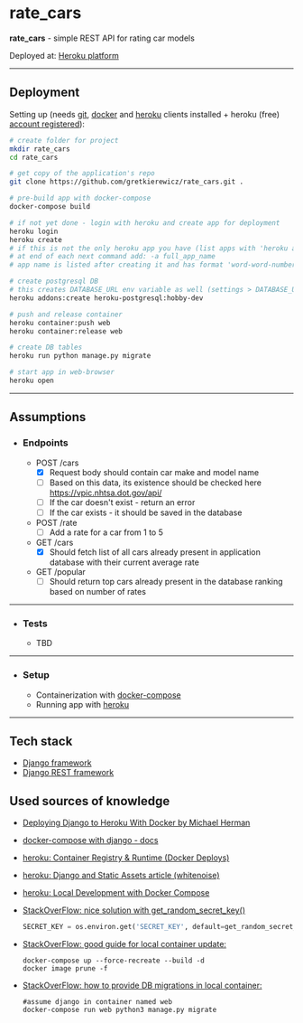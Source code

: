 # rate_cars

**rate_cars** - simple REST API for rating car models

Deployed at: [Heroku platform](https://tranquil-caverns-25726.herokuapp.com/)

---

## Deployment

Setting up (needs 
[git](https://git-scm.com/downloads),
[docker](https://docs.docker.com/compose/install/) and
[heroku](https://devcenter.heroku.com/articles/heroku-cli) clients installed +
heroku (free) [account registered](https://signup.heroku.com)):

```bash
# create folder for project
mkdir rate_cars
cd rate_cars

# get copy of the application's repo
git clone https://github.com/gretkierewicz/rate_cars.git .

# pre-build app with docker-compose
docker-compose build

# if not yet done - login with heroku and create app for deployment
heroku login
heroku create
# if this is not the only heroku app you have (list apps with 'heroku apps' command)
# at end of each next command add: -a full_app_name
# app name is listed after creating it and has format 'word-word-number'

# create postgresql DB
# this creates DATABASE_URL env variable as well (settings > DATABASE_URL)
heroku addons:create heroku-postgresql:hobby-dev

# push and release container
heroku container:push web
heroku container:release web

# create DB tables
heroku run python manage.py migrate

# start app in web-browser
heroku open
```
---

## Assumptions

* ### Endpoints

    * POST /cars
        * [X] Request body should contain car make and model name
        * [ ] Based on this data, its existence should be checked here https://vpic.nhtsa.dot.gov/api/
        * [ ] If the car doesn't exist - return an error
        * [ ] If the car exists - it should be saved in the database

    * POST /rate
        * [ ] Add a rate for a car from 1 to 5
    
    * GET /cars
        * [X] Should fetch list of all cars already present in application database with their current average rate
    
    * GET /popular
        * [ ] Should return top cars already present in the database ranking based on number of rates

---

* ### Tests

    * TBD

---

* ### Setup

    * Containerization with [docker-compose](https://docs.docker.com/compose/)
    * Running app with [heroku](https://heroku.com/)

---

## Tech stack

* [Django framework](https://www.djangoproject.com)
* [Django REST framework](https://www.django-rest-framework.org)

## Used sources of knowledge

* [Deploying Django to Heroku With Docker by Michael Herman](https://testdriven.io/blog/deploying-django-to-heroku-with-docker/)


* [docker-compose with django - docs](https://docs.docker.com/compose/django/)


* [heroku: Container Registry & Runtime (Docker Deploys)](https://devcenter.heroku.com/articles/container-registry-and-runtime)
* [heroku: Django and Static Assets article (whitenoise)](https://devcenter.heroku.com/articles/django-assets)
* [heroku: Local Development with Docker Compose](https://devcenter.heroku.com/articles/local-development-with-docker-compose)


* [StackOverFlow: nice solution with get_random_secret_key()](https://stackoverflow.com/questions/59719175/where-to-run-collectstatic-when-deploying-django-app-to-heroku-using-docker)
    ```python
    SECRET_KEY = os.environ.get('SECRET_KEY', default=get_random_secret_key())
    ```
* [StackOverFlow: good guide for local container update:](https://stackoverflow.com/questions/49316462/how-to-update-existing-images-with-docker-compose)
    ```shell
    docker-compose up --force-recreate --build -d
    docker image prune -f
    ```
* [StackOverFlow: how to provide DB migrations in local container:](https://stackoverflow.com/questions/33992867/how-do-you-perform-django-database-migrations-when-using-docker-compose)
    ```shell
    #assume django in container named web
    docker-compose run web python3 manage.py migrate
    ```
